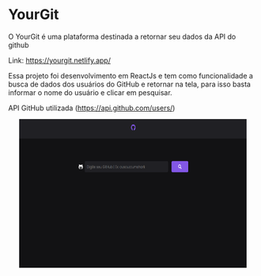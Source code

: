 # YourGit

O YourGit é uma plataforma destinada a retornar seu dados da API do github

Link: https://yourgit.netlify.app/

Essa projeto foi desenvolvimento em ReactJs e tem como funcionalidade a busca de dados dos usuários do GitHub e retornar na tela, para isso basta informar o nome do usuário e clicar em pesquisar.

API GitHub utilizada (https://api.github.com/users/)


<p align="center">
  <img width="460" height="300" src="src/assets/YourGit.png" >
</p>











